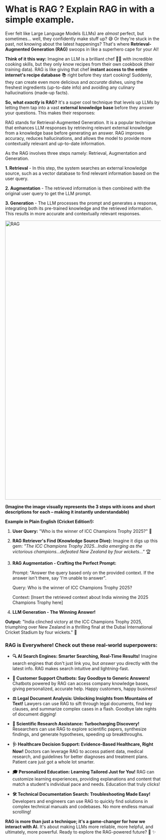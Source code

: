 


# What is RAG ? Explain RAG in with a simple example.

Ever felt like Large Language Models (LLMs) are *almost* perfect, but sometimes… well, they confidently make stuff up?  😅  Or they're stuck in the past, not knowing about the latest happenings?  That's where **Retrieval-Augmented Generation (RAG)** swoops in like a superhero cape for your AI!

**Think of it this way:** Imagine an LLM is a brilliant chef 👨‍🍳 with incredible cooking skills, but they only know recipes from their own cookbook (their training data).  RAG is like giving that chef **instant access to the entire internet's recipe database** 📚 right before they start cooking!  Suddenly, they can create even more delicious and *accurate* dishes, using the freshest ingredients (up-to-date info) and avoiding any culinary hallucinations (made-up facts).

**So, what *exactly* is RAG?**  It's a super cool technique that levels up LLMs by letting them tap into a vast **external knowledge base** before they answer your questions. This makes their responses:


RAG stands for Retrieval-Augmented Generation. It is a popular technique that enhances LLM responses by retrieving relevant external knowledge from a knowledge base before generating an answer. RAG improves accuracy, reduces hallucinations, and allows the model to provide more contextually relevant and up-to-date information.

As the RAG involves three steps namely: Retrieval, Augmentation and Generation.

**1. Retrieval** - In this step, the system searches an external knowledge source, such as a vector database to find relevant information based on the user query.

**2. Augmentation** - The retrieved information is then combined with the original user query to get the LLM prompt.

**3. Generation** - The LLM processes the prompt and generates a response, integrating both its pre-trained knowledge and the retrieved information. This results in more accurate and contextually relevant responses.


<img src="https://github.com/user-attachments/assets/f1531e7f-16bc-402a-96ed-6dffaf886f19" width="900" alt="RAG">


**(Imagine the image visually represents the 3 steps with icons and short descriptions for each – making it instantly understandable)**

**Example in Plain English (Cricket Edition!):**

1. **User Query:** "Who is the winner of ICC Champions Trophy 2025?" 🏏

2. **RAG Retriever's Find (Knowledge Source Dive):**  Imagine it digs up this gem:  *"The ICC Champions Trophy 2025...India emerging as the victorious champions...defeated New Zealand by four wickets..."* 🏆

3. **RAG Augmentation - Crafting the Perfect Prompt:**

    Prompt: "Answer the query based only on the provided context. If the answer isn't there, say 'I'm unable to answer".
    
    Query: Who is the winner of ICC Champions Trophy 2025?
    
    Context: [Insert the retrieved context about India winning the 2025 Champions Trophy here] 

4. **LLM Generation - The Winning Answer!**

**Output:** "India clinched victory at the ICC Champions Trophy 2025, triumphing over New Zealand in a thrilling final at the Dubai International Cricket Stadium by four wickets." 🎉


### RAG is Everywhere!  Check out these real-world superpowers:

* **🔍 AI Search Engines:  Smarter Searching, Real-Time Results!**  Imagine search engines that don't just link you, but *answer* you directly with the latest info. RAG makes search intuitive and lightning-fast.

* **🤖 Customer Support Chatbots:  Say Goodbye to Generic Answers!**  Chatbots powered by RAG can access company knowledge bases, giving personalized, accurate help.  Happy customers, happy business!

* **⚖️ Legal Document Analysis:  Unlocking Insights from Mountains of Text!**  Lawyers can use RAG to sift through legal documents, find key clauses, and summarize complex cases in a flash.  Goodbye late nights of document digging!

* **🔬 Scientific Research Assistance:  Turbocharging Discovery!**  Researchers can use RAG to explore scientific papers, synthesize findings, and generate hypotheses, speeding up breakthroughs.

* **🩺 Healthcare Decision Support:  Evidence-Based Healthcare, Right Now!**  Doctors can leverage RAG to access patient data, medical research, and guidelines for better diagnoses and treatment plans.  Patient care just got a whole lot smarter.

* **🎓 Personalized Education:  Learning Tailored Just for You!**  RAG can customize learning experiences, providing explanations and content that match a student's individual pace and needs.  Education that truly clicks!

* **🛠️ Technical Documentation Search:  Troubleshooting Made Easy!**  Developers and engineers can use RAG to quickly find solutions in complex technical manuals and codebases.  No more endless manual scrolling!


**RAG is more than just a technique; it's a game-changer for how we interact with AI.** It's about making LLMs more reliable, more helpful, and ultimately, more powerful.  Ready to explore the RAG-powered future?  🚀 ✨


